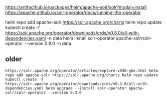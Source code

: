 https://artifacthub.io/packages/helm/apache-solr/solr?modal=install
https://apache.github.io/solr-operator/docs/running-the-operator

helm repo add apache-solr https://solr.apache.org/charts
helm repo update
kubectl create -f https://solr.apache.org/operator/downloads/crds/v0.8.0/all-with-dependencies.yaml -n data
helm install solr-operator apache-solr/solr-operator --version 0.8.0 -n data

## older
``
https://solr.apache.org/operator/articles/explore-v030-gke.html
helm repo add apache-solr https://solr.apache.org/charts
helm repo update
kubectl create -f https://solr.apache.org/operator/downloads/crds/v0.3.0/all-with-dependencies.yaml
helm upgrade --install solr-operator apache-solr/solr-operator --version 0.3.0
``